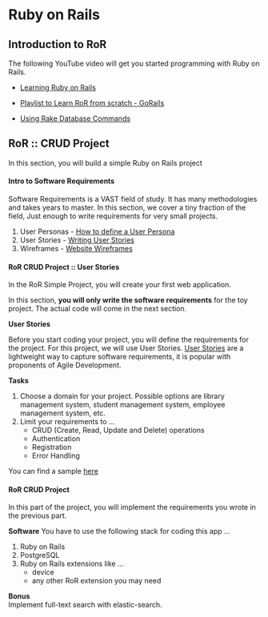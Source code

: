 # Ruby on Rails

## Introduction to RoR

The following YouTube video will get you started programming with Ruby on Rails.

- [Learning Ruby on Rails](https://www.youtube.com/watch?v=fmyvWz5TUWg&feature=emb_imp_woyt)

- [Playlist to Learn RoR from scratch - GoRails](https://www.youtube.com/playlist?list=PLm8ctt9NhMNV75T9WYIrA6m9I_uw7vS56)

- [Using Rake Database Commands](https://medium.com/@anniemester/using-rake-database-commands-1888cab597ca)


## RoR :: CRUD Project

In this section, you will build a simple Ruby on Rails project

#### Intro to Software Requirements

Software Requirements is a VAST field of study. It has many methodologies and takes years to master.
In this section, we cover a tiny fraction of the field, Just enough to write requirements for very small projects.

1. User Personas - [How to define a User Persona](https://careerfoundry.com/en/blog/ux-design/how-to-define-a-user-persona/)
2. User Stories - [Writing User Stories](https://www.mountaingoatsoftware.com/agile/user-stories)
3. Wireframes - [Website Wireframes](https://en.wikipedia.org/wiki/Website_wireframe)


#### RoR CRUD Project :: User Stories

In the RoR Simple Project, you will create your first web application.  

In this section, **you will only write the software requirements** for the toy project. The actual code will come in the next section.  

**User Stories**

Before you start coding your project, you will define the requirements for the project. For this project, we will use User Stories. [User Stories](https://en.wikipedia.org/wiki/User_story) are a lightweight way to capture software requirements, it is popular with proponents of Agile Development.  

**Tasks**  
1. Choose a domain for your project. Possible options are library management system, student management system, employee management system, etc.
2. Limit your requirements to ...
    * CRUD (Create, Read, Update and Delete) operations
    * Authentication
    *  Registration
    * Error Handling  

You can find a sample [here](https://gitlab.com/mukund-mountblue/python-django-path/-/blob/master/blog-userstories.md)  


#### RoR CRUD Project

In this part of the project, you will implement the requirements you wrote in the previous part.

**Software**
You have to use the following stack for coding this app ...
1. Ruby on Rails
2. PostgreSQL
3. Ruby on Rails extensions like ...
    - device
    - any other RoR extension you may need

**Bonus**  
Implement full-text search with elastic-search. 